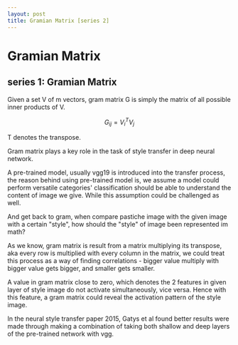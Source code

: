 ```yaml
---
layout: post
title: Gramian Matrix [series 2]
---
```


# Gramian Matrix

## series 1: Gramian Matrix

Given a set V of m vectors, gram matrix G is simply the matrix of all possible inner products of V.

$$ G_{ij} = V^T_i V_j $$

T denotes the transpose.

Gram matrix plays a key role in the task of style transfer in deep neural network.

A pre-trained model, usually vgg19 is introduced into the transfer process, the reason behind using pre-trained model is, we assume a model could perform versatile categories' classification should be able to understand the content of image we give. While this assumption could be challenged as well.

And get back to gram, when compare pastiche image with the given image with a certain "style", how should the "style" of image been represented im math?

As we know, gram matrix is result from a matrix multiplying its transpose, aka every row is multiplied with every column in the matrix, we could treat this process as a way of finding correlations - bigger value multiply with bigger value gets bigger, and smaller gets smaller.

A value in gram matrix close to zero, which denotes the 2 features in given layer of style image do not activate simultaneously, vice versa. Hence with this feature, a gram matrix could reveal the activation pattern of the style image.

In the neural style transfer paper 2015, Gatys et al found better results were made through making a combination of taking both shallow and deep layers of the pre-trained network with vgg.

